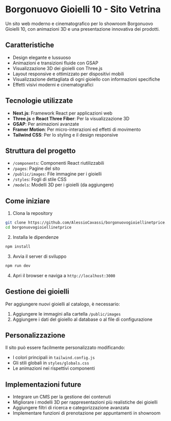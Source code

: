 # Borgonuovo Gioielli 10 - Sito Vetrina

Un sito web moderno e cinematografico per lo showroom Borgonuovo Gioielli 10, con animazioni 3D e una presentazione innovativa dei prodotti.

## Caratteristiche

- Design elegante e lussuoso
- Animazioni e transizioni fluide con GSAP
- Visualizzazione 3D dei gioielli con Three.js
- Layout responsive e ottimizzato per dispositivi mobili
- Visualizzazione dettagliata di ogni gioiello con informazioni specifiche
- Effetti visivi moderni e cinematografici

## Tecnologie utilizzate

- **Next.js**: Framework React per applicazioni web
- **Three.js** e **React Three Fiber**: Per la visualizzazione 3D
- **GSAP**: Per animazioni avanzate
- **Framer Motion**: Per micro-interazioni ed effetti di movimento
- **Tailwind CSS**: Per lo styling e il design responsive

## Struttura del progetto

- `/components`: Componenti React riutilizzabili
- `/pages`: Pagine del sito
- `/public/images`: File immagine per i gioielli
- `/styles`: Fogli di stile CSS
- `/models`: Modelli 3D per i gioielli (da aggiungere)

## Come iniziare

1. Clona la repository
```bash
git clone https://github.com/AlessioCavassi/borgonuovogioiellinetprice.git
cd borgonuovogioiellinetprice
```

2. Installa le dipendenze
```bash
npm install
```

3. Avvia il server di sviluppo
```bash
npm run dev
```

4. Apri il browser e naviga a `http://localhost:3000`

## Gestione dei gioielli

Per aggiungere nuovi gioielli al catalogo, è necessario:

1. Aggiungere le immagini alla cartella `/public/images`
2. Aggiungere i dati del gioiello al database o al file di configurazione

## Personalizzazione

Il sito può essere facilmente personalizzato modificando:

- I colori principali in `tailwind.config.js`
- Gli stili globali in `styles/globals.css`
- Le animazioni nei rispettivi componenti

## Implementazioni future

- Integrare un CMS per la gestione dei contenuti
- Migliorare i modelli 3D per rappresentazioni più realistiche dei gioielli
- Aggiungere filtri di ricerca e categorizzazione avanzata
- Implementare funzioni di prenotazione per appuntamenti in showroom
